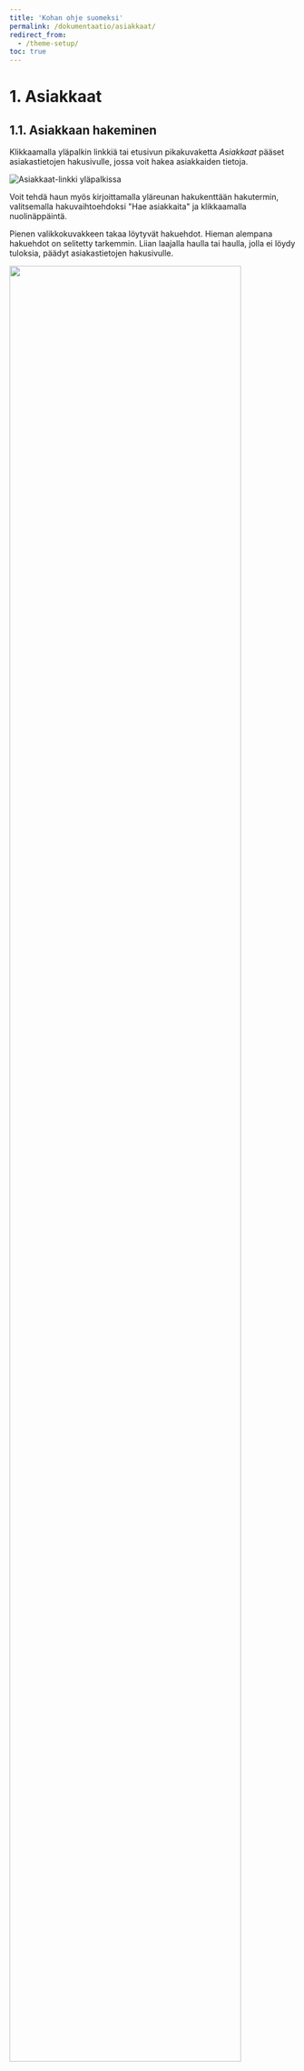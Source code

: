 ```yaml
---
title: 'Kohan ohje suomeksi'
permalink: /dokumentaatio/asiakkaat/
redirect_from:
  - /theme-setup/
toc: true
---
```


# 1. Asiakkaat

## 1.1. Asiakkaan hakeminen

Klikkaamalla yläpalkin linkkiä tai etusivun pikakuvaketta _Asiakkaat_ pääset asiakastietojen hakusivulle, jossa voit
hakea asiakkaiden tietoja.

![Asiakkaat-linkki yläpalkissa](/assets/files/docs/Asiakkaat/Asiakkaat2.png)

Voit tehdä haun myös kirjoittamalla yläreunan hakukenttään hakutermin, valitsemalla hakuvaihtoehdoksi "Hae asiakkaita" ja klikkaamalla nuolinäppäintä. 

Pienen valikkokuvakkeen takaa löytyvät hakuehdot. Hieman alempana hakuehdot on selitetty tarkemmin. Liian laajalla haulla tai haulla, jolla ei löydy tuloksia, päädyt asiakastietojen hakusivulle.

<img src="/assets/files/docs/Asiakkaat/Asiakkaat3.png" alt="" style="width:90.0%" />

Samat hakuehdot löytyvät myös Hae asiakkaita-hakulaatikon alasvetovalikosta. Hae asiakkaita-hakulaatikko löytyy Asiakkaat-sivun vasemmasta laidasta.

<img src="/assets/files/docs/Asiakkaat/Asiakkaat4.png" alt="" style="width:90.0%" />

- Asiakasta on mahdollista hakea myös selaamalla asiakkaita sukunimen alkukirjaimen perusteella, mutta helpommin asiakastieto löytyy käyttämällä 
hakulaatikoita ja rajaamalla hakuja hakuehdoilla. 

Kirjoita hakutermi kohtaan _Haku_. Huom. Asiakashaku ei toimi ilman hakutermiä. Jos teet haun ilman, että Haku-kentässä on tekstiä, niin ohjelma pyytää kirjoittamaan kenttään hakutermin.

Alasvetovalikoissa tekemiesi valintojen perusteella voit hakea asiakasta eri tavoin.
- Voit valita jokaisessa haussa _Hakutyyppi_-alasvetovalikosta joko _alkaa_- tai _sisältää_-vaihtoehdon. Valinta _sisältää_ toimii vapaasanahaun kaltaisesti eli haettu merkkijono voi olla missä tahansa kohdassa hakukentässä.
- Saat tarkennettua hakua rajaamalla hakua asiakastyypin mukaan,  jos valitset sen _Tyyppi_-alasvetovalikossa.
- Saat tarkennettua hakua valitsemalla asiakkaan kirjaston _Kirjasto_-alasvetovalikosta.
- _Hakukenttä_-alasvetovalikosta voit valita millä tiedolla teet hakua. Alla on kerrottu tarkemmin mitä milläkin hakukentällä voi hakea.
Huom. Alasvetovalikon vaihtoehdoissa voi olla kimppakohtaisia eroja.

![](/assets/files/docs/Asiakkaat/Perushaku1.png)

\- Perushaku:  
Anna asiakkaan nimi tai nimen osa, käyttäjätunnus, kirjastokortin
viivakoodi, varaustunniste tai varaustunnisteen osa. Antaessasi nimen tai osan nimestä tai varaustunnisteesta valitse hakutyypiksi _sisältää_

\- Sukunimi:  
Anna asiakkaan sukunimi tai sukunimen osa. Valitse hakutyypiksi
_sisältää_

\- Kortin numero:  
Anna asiakkaan kortin numero

\- Kaikki sähköpostiosoitteet:  
Anna asiakkaan sähköpostiosoite tai osa siitä ja valitse hakutyypiksi
_sisältää_. Tämä hakuehto hakee kaikista sähköpostiosoite-kentistä.

\- Asiakkaan ID:  
Anna Kohan Asiakkaan ID-numero (eri kuin kirjastokortti)

\- Käyttäjätunnus:  
Anna asiakkaan erillinen käyttäjätunnus, kirjastokortin numero tai osa siitä. Käyttäjätunnuksen tallennuksessa voi olla kimppakohtaisia eroja. Antaessasi osan kirjastokortin numerosta valitse hakutyypiksi _sisältää_

\- Kaikki puhelinnumerot:  
Anna puhelinnumero kokonaisuudessaan kuten se on syötetty järjestelmään
tai käytä tyhjää merkkiä numeroiden jaksotteluun. Tämä hakuehto hakee Matkapuhelin- ja Lankapuhelin-kentistä.

\- Koko osoite:  
Anna asiakkaan osoite tai osoitteen osa ja valitse hakutyypiksi _sisältää_

\- Syntymäaika:  
Voit hakea muodoissa PP.KK.VVVV, PP/KK/VVVV tai VVVV-KK-PP

\- Etunimi:
Tee asiakashaku etunimellä tai kaikilla etunimillä. Valitse hakutyypiksi _sisältää_

\- Sähköposti:  
Anna asiakkaan sähköpostiosoite tai osa siitä ja valitse hakutyypiksi
_sisältää_. Tämä hakuehto hakee tiedon vain Sähköposti-kentästä.

\- Matkapuhelin:
Anna matkapuhelinnumero kokonaisuudessaan kuten se on syötetty järjestelmään
tai käytä tyhjää merkkiä numeroiden jaksotteluun. Esim. haettaessa
numeroa 0442676200 voit kirjoittaa sen juuri samalla tavalla tai
muodossa 044 267 6200

\- Automaattityyppi:  
Anna automaatin tyyppi. Valitse hakutyypiksi _sisältää_

\- Varaustunnus:  
Anna asiakkaan varaustunnus tai osa siitä ja valitse hakutyypiksi
_sisältää_

\- Sotu-avain:  
Anna asiakkaan sotu-avain ja valitse hakutyypiksi
_sisältää_. Huom. Tämän hakukentän nimi voi vaihdella eri kirjastokimpoissa.

\- Automaatin toimittaja:  
Anna automaatin toimittajan nimi tai osa siitä ja valitse hakutyypiksi
_sisältää_

\- Y-tunnus:  
Anna Y-tunnus ja valitse hakutyypiksi _sisältää_

Huom. Laajan asiakashaun voit tehdä myös muillakin sivuilla kuin vain Asiakkaat-sivulla, jos vihreässä yläpalkissa näkyy vaihtoehto _"Hae asiakkaita"_.  Klikkaa tuolloin _"Hae asiakkaita"_ aktiviiseksi ja avaa valikko-kuvakkeesta hakukentät esille.

![](/assets/files/docs/Asiakkaat/Tarkka_asiakashaku1.png)

## 1.2. Lisää uusi asiakas

Aina ennen asiakastiedon lisäämistä on hyvä tarkistaa löytyykö asiakkaan tiedot jo Kohasta. Voit 
hakea asiakkaan tietoja esim. nimihaulla sekä syntymäaikahaulla. Hakuohje löytyy kohdasta [1.1. Asiakkaan hakeminen](https://koha-suomi.fi/dokumentaatio/asiakkaat/#11-asiakkaan-hakeminen)

Asiakkaan lisäykseen pääset Asiakkaat-välilehdellä.

<img src="/assets/files/docs/Asiakkaat/Lisaauusiasiakas1.png" alt="" style="width:90.0%" />

Sivulla on alasvetovalikkovaihtoehdot: **Uusi asiakas** ja **Asiakkaan pikalisäys**. 
Huom. Kaikissa kimpoissa ei ole _Asiakkaan pikalisäys_-vaihtoehtoa käytössä, joten valitse kimppasi ohjeistama asiakkaan lisäystapa.

![](/assets/files/docs/Asiakkaat/Lisaauusiasiakas2.png)

Klikkaa _Uusi asiakas_, saat alasvetovalikon, josta valitset _asiakastyypin_. Huom. Asiakastyyppi-vaihtoehdot voivat vaihdella eri kimpoissa.

![](/assets/files/docs/Asiakkaat/Lisaauusiasiakas3.png)

Asiakastyypin valittuasi pääset asiakkaan muokkaussivulle.

### 1.2.1. Henkilötunnuksen lisääminen asiakastietoihin

Syötä _Lisää hetu_-kohtaan asiakkaan henkilötunnus. Klikkaa _Vie sotu-siiloon_.

![](/assets/files/docs/Asiakkaat/Sotusiilo_Ohita.png)

Jos asiakkaalla ei ole sotu-avainta, ei asiakkaan tallennus onnistu ennen kuin on painettu Lisää hetu -kentän vieressä olevaa _Ohita_-nappia. Jos asiakastiedot yrittää tallentaa ennen sotu-avaimen lisäystä tai Ohita-napin painallusta, on sivun yläreunassa oleva _Tallenna_-nappi epäaktiivinen ja napin viereen ilmestyy ohjeteksti _Lisää tai ohita henkilötunnus ensin_. Ohjeteksti ilmestyy, kun hiiren vie Tallenna-napin päälle.

![](/assets/files/docs/Asiakkaat/Lisaa_tai_ohita.png)

- Sotu-avain-tarkistusta ei tehdä organisaatio-tyyppisille asiakkaille eli esim. yhteisösiakkaille. 
- Jos muokataan henkilöasiakasta, jolla jo on sotu-avain, pystyy tallennuksen tekemään ilman ohitusta. 
- Jos asiakkaalla ei ole suomalaista henkilötunnusta, pitää Ohita-nappia painaa aina henkilötunnuksettoman asiakkaan tietoja muokatessa.
{: .notice--warning}

Kun henkilötunnus on viety Sotu-siiloon onnistuneesti, siirtyy Sotu-avain automaattisesti kirjoitussuojattuun kenttään nimeltä
Sosiaaliturvatunnus/Henkilötunnus/Sotu-avain/Hetu-avain (kentän nimi voi vaihdella kimpan mukaan) ja asiakkaan syntymäaika muodostuu automaattisesti Syntymäaika-kenttään. 

![](/assets/files/docs/Asiakkaat/Sotuavain3.png)

Viedessäsi henkilötunnuksen Sotu-siiloon saat tilanteesta riippuen erilaisia ilmoituksia:

\- Jos henkilötunnusta ei ole ennestään Sotuteekissä, siitä tulee ilmoitus
"Hetu tallennettu!". 

![](/assets/files/docs/Asiakkaat/Hetutallennettu1.png)

\- Jos syötetty henkilötunnus on jo Sotuteekissa, järjestelmä tutkii automaattisesti kimppasi asiakasrekisteristä löytyykö 
henkilötunnuksen sotu-avaimella asiakastietoja.

Jos tietoja ei löydy kimpan asiakasrekisteristä, niin käyttäjälle tulee ilmoitus “Hetu asetettu!" ja asiakkaalle muodostuu Sotu-avain -kenttään sotu-avain ja Syntymäaika-kenttään hänen syntymäaikansa. Jatka tuolloin uuden asiakkaan tallentamista käyttäen Sotuteekin antamaa sotu-avainta.

![](/assets/files/docs/Asiakkaat/Hetuasetettu.png)

Jos sekä henkilötunnus sekä asiakastiedot jo ennestään löytyvät, niin käyttäjälle tulee ilmoitus "Asiakas on jo olemassa! Paina OK siirtyäksesi tietoihin." 
Klikkaamalla _OK_ käyttäjä siirtyy automaattisesti asiakkaan tietoihin, joita tarvittaessa muokataan.

![](/assets/files/docs/Asiakkaat/Sotu3.png)

\- Jos henkilötunnus on virheellinen, tulee siitä ilmoitus: “Tarkista hetu!”.

![](/assets/files/docs/Asiakkaat/Tarkistahetu.png)

#### 1.2.1.1. Sotuteekki

Kohaan on tehty Suomessa ominaisuus, **Sotuteekki**, jonne tallennetaan
tietoturvallisesti asiakkaiden henkilötunnukset erilleen muista asiakastiedoista. Tiedot yhdistyvät kahden tietokannan välillä SOTU-avaimella. Kun asiakastiedot poistetaan Kohasta, henkilötunnus ja Sotu-avain säilyvät Sotuteekissä.  

Sotuteekki on yhteinen kaikille Koha-Suomen Koha-kimpoille/kirjastoille. Käyttäjälle se näkyy siten, että uuden asiakkaan henkilötunnus löytyy sotuteekistä, jos se on jo aiemmin toisessa kimpassa sinne lisätty. 

![Havainnollistaminen siitä, miten SOTU-siilo ja Kohan tietokanta yhdistyvät toisiinsa](/assets/files/docs/Asiakkaat/sotusiilo.png)

Sotuteekissa on myös erillinen käyttöliittymä liitännäiset-osiossa, jossa esimerkiksi laskuttajat voivat tarkistaa asiakkaan henkilötunnuksen
sotu-avaimella, jos se on tarpeen. Heillä on erilliset tunnukset tarkistusta varten.

Sotuteekistä tarkemmin Kohan ohje suomeksi -ohjeen
kohdassa [12.9.3 Sotuteekki](https://koha-suomi.fi/dokumentaatio/tyokalut/#1293-sotuteekki)

### 1.2.2. Nimi, syntymäaika, muu nimi ja varaustunnus

![](/assets/files/docs/Asiakkaat/SukunimiEtunimi.png)

- Syötä asiakkaan koko nimi Sukunimi- ja Etunimi-kenttiin.
- Syntymäaika syötetään siinä tapauksessa, jos asiakkalla ei ole henkilötunnusta, muutoin asiakkaan syntymäaika muodostuu Syntymäaika-kenttään automaattisesti, kun hänen henkilötunnuksensa viedään Sotuteekkiin.
- Muu nimi- kenttään voi tallentaa asiakkaan kutsumanimen, jos asiakas käyttää kutsumanimenä muuta kuin virallista etunimeään. 
- Jos varaustunnus ei muodostu uudelle asiakkaalle automaattisesti kuten kuvassa, niin sen saa klikkaamalla Varaustunnus-kentän vieressä olevaa kolmea pistettä.

Huomaathan, että kimppasi Kohassa ei välttämättä näy kaikki kuvissa näkyvät kentät tai vaihtoehdot tai kentät voivat olla eri nimisiä.

Asiakastyyppeille on määritetty ikärajoituksia. Ohjelma tarkistaa syntymäajan mukaan, voiko asiakas kuulua asiakastyyppiin, joka hänelle 
ollaan tallentamassa. Voit saada tällaisen virheilmoituksen:  
![](/assets/files/docs/Asiakkaat/ikaraja.png)

Virheilmoituksen saatuasi kaikista helpointa on aloittaa asiakkaan tietojen tallennus uudelleen alusta, sillä asiakastyypeillä on erilaiset lomakepohjat.
{: .notice--warning}

### 1.2.3. Takaaja-tiedon tallentaminen ja poistaminen

Jos kyseessä on lapsiasiakas, hänelle pitää tallentaa takaaja. Klikkaa _Lisää takaaja_ -nappia, niin pääset hakemaan rekisteristä lapselle
takaajan.

Huom. kaikissa kimpoissa ei ole kuvassa näkyvää _Näytä takaajille lainat_-vaihtoehtoa valittavissa.

![](/assets/files/docs/Asiakkaat/Lisaatakaaja.png)

Takaajaa voi hakea joko nimellä tai kirjastokortin numerolla. Valitse tarvittaessa
alasvetovalikoista sopivat kirjasto- ja asiakastyyppi-vaihtoehdot.

<img src="/assets/files/docs/Asiakkaat/Haehuoltaja.png" alt="" style="width:90.0%" />

Saat listan hakuun sopivista asiakkaista. Klikkaa _Valitse_ tai _Select_-painiketta
oikean henkilön kohdalla. 

<img src="/assets/files/docs/Asiakkaat/Haetakaaja.png" alt="" style="width:90.0%" />

Valinnan jälkeen lapsen tiedoissa näkyy takaajan nimi sekä kirjastokorttinumero. 

Valitse alasvetovalikosta takaajan suhde asiakkaaseen. Alasvetovalikon 
vaihtoehdot voivat vaihdella kimpoissa.

![](/assets/files/docs/Asiakkaat/Asiakastakaaja.png)

Voit tallentaa lapsiasiakkaalle useamman kuin yhden huoltajan tiedot. Lisää huoltajatiedot kimppasi/kirjastosi ohjeiden mukaan.

Huom. Ensimmäisenä lisätylle takaajalle järjestelmä lähettää huollettavan mahdolliset laskut ja huomautukset.
{: .notice--warning}

![](/assets/files/docs/Asiakkaat/Takaajat.png)

Jos takaajaa ei löydy asiakasrekisteristä, avaa selaimessa uusi välilehti ja
tallenna takaajan tiedot rekisteriin. Palaa tallennuksen jälkeen lapsiasiakkaan
tietoihin, jotka ovat edelleen auki toisella välilehdellä ja tee takaajahaku uudelleen.

Roskakorin kuvaketta klikkaamalla saat takaajatiedon poistettua. **Huom. alaikäisellä asiakkaalla tulee aina olla vähintään yksi takaaja**, joten lapsiasiakkaan tietojen tallennus ei onnistu, jos häneltä puuttuu takaajatieto.

### 1.2.4. Lapsiasiakkaan takaajan vaihtaminen

Takaajatiedot pääsee muokkaamaan _Muokkaa_-painikkeen takaa. Kohdassa _Asiakastakaaja_ voit sekä poistaa että lisätä takaajan. 

Poistaminen tapahtuu ruksaamalla poistettava takaaja ja sen jälkeen klikkaa _Tallenna_. 

![](/assets/files/docs/Asiakkaat/Poistatakaaja.png)

Lisääminen tapahtuu _Lisää takaaja_ -painikkeella. Hae lisättävän huoltajan tiedot avautuvassa ikkunassa.

![](/assets/files/docs/Asiakkaat/Valitsetakaaja.png)

Valitse hakutuloksesta huoltaja ja klikkaa _Valitse_ (_Select_).

Valitse takaajan suhde ja tallenna.


### 1.2.5. Osoite

Osoite-osiossa _Kunta_ tarkoittaa käytännössä postitoimipaikkaa, ei
pelkästään kotikuntaa. Englanninkielistä sanaa City ei voi kääntää
postitoimipaikaksi tässä kohdassa, sillä City-sanaa käytetään kunta-merkityksessä
muussa yhteydessä. Voit valita postinumeron ja postitoimipaikan alasvetovalikosta tai kirjoittaa ne itse.

![](/assets/files/docs/Asiakkaat/Osoitetiedot.png)


### 1.2.6. Vaihtoehtoinen osoite

Asiakkaalle voidaan tallentaa myös vaihtoehtoinen osoite, jos vaihtoehto on otettu kimpassa käyttöön.

![](/assets/files/docs/Asiakkaat/Vaihtoehtoinenosoite.png)


### 1.2.7. Yhteystiedot

Syötä _Yhteystiedot_-osiossa asiakkaan puhelinnumero (lankapuhelinnumero _Lankapuhelin_-kenttään ja matkapuhelinnumero _Matkapuhelin_-kenttään) ja sähköpostiosoite. Matkapuhelin-kenttään lisätty numero kopioituu automaattisesti asiakkaan viestiasetuksiin. 

Huom! Puhelin-kenttiin ei saa kirjoittaa muuta kuin puhelinnumeron. Numeroon ei tallenneta muita välimerkkejä kuin kansainvälisen suunnan plusmerkki (esim. +358) eikä kirjaimia (esim. äiti).

Sähköpostiosoite on se osoite, johon asiakasviestit lähtevät.

![](/assets/files/docs/Asiakkaat/Yhteystiedot1.png)

Asiakas voi halutessaan valita ensisijaisen yhteydenottotavan kirjaston henkilökunnan yhteydenottoja varten, jos toiminto on otettu kimpassa käyttöön.


### 1.2.8. Kirjastotiedot

#### 1.2.8.1. Kirjastonhallinta

_Kirjastonhallinta_-osio sisältää kirjaston käyttöön liittyviä tietoja. Osion näkymässä voi olla kimppakohtaisia eroja.

![](/assets/files/docs/Asiakkaat/kirjastohallinta.png)

\- Lue asiakkaan kirjastokortin numero ylimmäisenä olevaan
_Kirjastokortin numero_ -kenttään.

\- _Kirjasto_-kenttään valitaan asiakkaan kotikirjasto, jota Koha
ehdottaa esim. varausta tehtäessä noutokirjastoksi.

\- _Tyyppi_-kohdassa voi vaihtaa asiakastyypin. 
Huom! Jos tässä kohtaa vaihtaa asiakastyypin, muutos ei tuo esille mm. takaajatieto-kenttää tai
poista sitä näkyvistä. **Jos valitsit alussa väärän asiakastyypin, niin aloita asiakastietojen tallentaminen alusta.**

\- Valitse asiakasviestien kieli kohdassa _Ilmoitusten kieli_.

#### 1.2.8.2 Kirjaston asetukset

<img src="/assets/files/docs/Asiakkaat/Huomautuslaatikko1.png" alt="" style="width:90.0%" />

\- _Tullut asiakkaaksi_ -päivämäärä tulee automaattisesti kuluvan päivän
mukaiseksi.

\- _Vanhenee_ -kohtaan ei tarvitse merkitä mitään. Tieto tulee
automaattisesti asiakaslajille tehtyjen määritysten mukaan.

\- _Huomautus (näkyy verkkokirjastossa)_ -kohtaan voi merkitä
huomautuksen, jonka asiakas näkee verkkokirjastosta. Huomautus
näkyy OPACissa ja Finnassa. Huom! kaikissa kimpoissa ei ole kuvassa näkyvää kenttää käytössä.

Finnassa huomautus näkyy Omat tiedot-välilehdellä kohdassa _Huomautukset_.

<img src="/assets/files/docs/Asiakkaat/Huomautuslaatikko2.png" alt="" style="width:80.0%" />

\- _Huomautus (näkyy virkailijatyökalussa)_ -laatikkoon tallennettu huomautus
näkyy virkailijoille Kohassa tiedot- ja lainausnäytöillä.

<img src="/assets/files/docs/Asiakkaat/Huomautuslaatikko.png" alt="" style="width:90.0%" />


#### 1.2.8.3. Käyttäjätilin huomautukset

Uutta korttia tehdessä tätä ei tarvitse huomioida. Tässä merkitään asiakkaan kortti kadonneeksi.

<img src="/assets/files/docs/Asiakkaat/Kayttajatilinhuomautukset1.png" alt="" style="width:90.0%" />

Kadonnut kortti-rajoituksesta tarkemmin Kohan ohje Suomeksi -ohjeen kohdassa [1.4.1 Kadonnut kirjastokortti](https://koha-suomi.fi/dokumentaatio/asiakkaat/#141-kadonnut-kirjastokortti).

#### 1.2.8.4. Asiakkaan rajoitukset

Uutta korttia tehdessä tätä ei tarvitse huomioida. Tässä kohdassa voi merkitä asiakkaalle rajoituksen. Toimi rajoitusta tallentaessasi kirjastosi ohjeiden mukaan.  

<img src="/assets/files/docs/Asiakkaat/Asiakkaanrajoitukset1.png" alt="" style="width:90.0%" />

Asiakkaan rajoituksista tarkemmin Kohan ohje Suomeksi -ohjeen kohdassa [1.4 Rajoitukset](https://koha-suomi.fi/dokumentaatio/asiakkaat/#14-rajoitukset) 

#### 1.2.8.5. Kirjautumistunnus

_Kirjautumistunnus_-osioon voi lukea esim. kirjastokortin numeron tai
erillisen käyttäjätunnuksen, jolla asiakas voi kirjautua
verkkokirjastoon. Huom! Kaikissa kimpoissa ei ole kuvassa näkyvää osiota käytössä.

![](/assets/files/docs/Asiakkaat/kirjautumistunnus.png)

Tallennettu käyttäjätunnus näkyy asiakkaan _Tiedot_-välilehdellä.

#### 1.2.8.6. Muut määritteet ja tunnukset

Tässä valitaan mm. automaattien automaattityyppi, automaatin toimittaja sekä yhteisöasiakkaan Y-tunnuskenttä. Kuvan vaihtoehdot näkyvät vain silloin, kun tallennetaan asiakastyyppiä Automaatti.

![](/assets/files/docs/Asiakkaat/Muutmaareetjatunnukset1.png)

![](/assets/files/docs/Asiakkaat/Muutmaareetjatunnukset2.png)

Myös muita kimppakohtaisia määritteitä voi olla käytössä.

### 1.2.9. Asiakkaan viestiasetukset

Lopuksi vielä tallennetaan asiakkaan viestiasetukset. Käytettävissä
olevat viestivaihtoehdot vaihtelevat kimpoittain.

![](/assets/files/docs/Asiakkaat/Asiakkaanviestiasetukset4.png)

\- _Ilmoitus eräpäivänä_: Ilmoitus lainojen erääntymisestä kuluvana päivänä. 

\- _Ennakkoilmoitus_: Etukäteisilmoitus lähestyvästä eräpäivästä. Asiakas
voi valita, montako päivää etukäteen ilmoitus tulee. 
**Huom! Jos tähän valitsee 0, ei viestiä lähetetä, vaikka rasti olisi paikallaan.**

\- _Saapumisilmoitus_: Ilmoitus asiakkaalle noudettavissa olevasta
varauksesta.

\- _Palautuskuitti_: Lista asiakkaan juuri palauttamasta aineistosta. Tämä on
  sähköinen versio palautuskuitista.

\- _Lainauskuitti_: Lista asiakkaan juuri lainaamista niteistä. Tämä on
  sähköinen versio lainauskuitista.
  
\- _“Tekstiviesti numeroon”_ -kenttään kopioituu automaattisesti Matkapuhelin-kenttään
lisätty numero. Tekstiviesti numeroon -kenttä on kirjoitussuojattu. Tekstiviesti-vaihtoehtoon ei 
laiteta rastia, jos tässä kentässä ei ole puhelinnumeroa.


Asiakkaalle tallennetut viestiasetukset kumoavat asiakaslajeille tehdyt oletusvalinnat.
{: .notice--warning}


### 1.2.10. Tallennus

Lopuksi tallenna tiedot.

Järjestelmä ilmoittaa, jos jotain tarvittavaa tietoa puuttuu. Täydennä tiedot ja tallenna uudelleen.

![](/assets/files/docs/Asiakkaat/Pakollinenkentta.png)


## 1.3. Asiakkaan tietojen muokkaaminen

<img src="/assets/files/docs/Asiakkaat/Muokkaanappi1.png" alt="" style="width:90.0%" />

Asiakastietojen yläreunassa olevat painikkeet 
- _Muokkaa_: Muokkaa asiakastietoja.
- _Lisää huollettava_: Lisää asiakkaalle huollettava.
- _Vaihda salasana_: Tästä pääset vaihtamaan salasanan.
- _Kopioi_: Tästä klikkaamalla asiakkaan tiedot kopioituvat ja ohjelma ohjaa automaattisesti tallentamaan uutta asiakastietoa.
- _Tulosta_: Alasvetovalikosta voit valita ja tulostaa asiakkaan haluamia kuitteja asiakaspalvelutilanteessa mm. Tänään lainatut-kuitin. Huom.  jos asiakkaan lainahistoria on anonymisoitu, ei asiakkaalle  pysty tulostamaan palautuskuittia, sillä ko. vaihtoehto ei tuolloin tule näkyville.
- _Hae ja varaa_: Tätä kautta pääset tekemään asiakkaalle tiedonhaussa varauksen siten, että asiakastieto säilyy muistissa.
- _Lisää viesti_: Tästä pääset lisäämään asiakastietoihin viestin.

Harvemmin tarvittavia muokkaustoimintoja löytyy _Muita toimintoja_ -alasvetovalikosta, joista tarkemmin 
kohdassa [1.5.7 Muita toimintoja -alasvetovalikko](https://koha-suomi.fi/dokumentaatio/asiakkaat/#157-muita-toimintoja--alasvetovalikko)

### 1.3.1. Lisää huollettava

Tämän napin kautta pääset tallentamaan asiakkaalle huollettavan. _Lisää huollettava_-painike avaa alasvetovalikon kimpan asiakastyypeistä, joilla tulee olla takaaja. Valittuasi sopivan asiakastyypin pääset lisäämään asiakastiedot huollettavalle. Takaaja-tieto täydentyy ja takaajan osoite-tiedot kopioituvat automaattisesti huollettavan tietoihin.

![](/assets/files/docs/Asiakkaat/Lisaahuollettava.png)

### 1.3.2. Salasanan vaihtaminen

Asiakkaan salasanan pääsee muokkaamaan _Vaihda salasana_-painikkeen kautta. 

Asiakkaan salasanaa ei voi nähdä. Jos asiakas unohtaa salasanansa, hänelle tallennetaan uusi salasana.

<img src="/assets/files/docs/Asiakkaat/salasana.png" alt="" style="width:90.0%" />

\- Koha ei voi näyttää entistä salasanaa. Jätä salasanakenttä tyhjäksi tai valitse _Peruuta_,
jos et halua vaihtaa salasanaa.

\- Jos haluat automaattisesti luodun salasanan, klikkaa _Valitse tästä
luodaksesi satunnaisesti luodun salasanaehdotuksen. Salasanat näytetään
tekstinä._

Muista tallentaa.

### 1.3.3. Asiakkaan tietojen kopioiminen

Joissakin tilanteissa on tarpeen käyttää asiakastietojen kopioimista, jos
esim. samaan perheeseen tehdään useita kortteja. Kohassa on
toiminto, jolla voidaan kopioida henkilötiedot, jotka toistuvat eri
tietueissa.

Avaa sen asiakkaan tiedot, jonka haluat kopioida ja klikkaa
_Kopioi_-nappia tietueen yläreunassa. Siirryt tuolloin uuden asiakkaan tietojen tallennukseen. Uudelle asiakkaalle kopioituu automaattisesti mm. sukunimi ja osoite. Huom. kopioituvat tiedot voivat vaihdella kimpoittain.

Tarkista, että kaikki tiedot ovat oikein ja täydennä puuttuvat tiedot.

Tallennuksen jälkeen siirryt automaattisesti uuden asiakkaan tietoihin.

### 1.3.4. Tulosta

Tästä alasvetovalikosta voit valita ja tulostaa asiakkaan haluaman kuitin. Huom. kuittivaihtoehdoissa voi olla kimppakohtaisia eroja.

![](/assets/files/docs/Asiakkaat/Tulosta.png)

Kuittien tulostamisesta tarkemmin Kohan ohje suomeksi -ohjeen
kohdassa [2.1.1. Kuittien tulostaminen](https://koha-suomi.fi/dokumentaatio/lainaus/#211-kuittien-tulostaminen)

### 1.3.5. Hae ja varaa

_Hae ja varaa_-näppäin siirtää suoraan Tarkkaan hakuun tekemään tiedonhaun. Pääset tekemään varauksen asiakkaalle suoraan hakutuloslistalla tai tietueen tiedoissa. 

![](/assets/files/docs/Asiakkaat/Haejavaraa1.png)

Hakutuloslistalla voit tarvittaessa myös poistaa muistista asiakkaan tiedot valitsemalla _Unohda [asiakkaan tiedot]_. 
Tietuetiedoissa poistotoimintoa ei ole.

![](/assets/files/docs/Asiakkaat/Haejavaraa2.png)

Varaamisesta tarkemmin Kohan ohje suomeksi -ohjeen
kohdassa [4.1.2 Varauksen teko asiakastietojen kautta](https://koha-suomi.fi/dokumentaatio/varaukset/#412-varauksen-teko-asiakastietojen-kautta)

### 1.3.6. Lisää viesti

Tällä toiminnolla lisätään asiakastietoihin viestejä. Voit valita esimääritellyistä viesteistä tarvitsemasi pohjan ja muokata sitä tarvittaessa tai kirjoittaa tyhjään kenttään tarvittavan tekstin.
Voit lisätä ns. Sisäinen huomautus-viestin, Verkkokirjasto-viestin tai sähköpostiviestin.

Sisäinen huomautus näkyy vain virkailijaliittymässä.  
![](/assets/files/docs/Asiakkaat/Jataviesti1.png)

Verkkokirjasto-viesti näkyy asiakkaalle verkkokirjastossa.  
![](/assets/files/docs/Asiakkaat/Jataviesti2.png)

Sekä sisäiset huomautukset että verkkokirjasto-viestit näkyvät Kohassa asiakkaan Lainaus- ja Tiedot-sivuilla. Viestit voi poistaa klikkaamalla roskakorikuvaketta.  

<img src="/assets/files/docs/Asiakkaat/Jataviesti3.png" alt="" style="width:90.0%" />

**Viestiin tallentuu automaattisesti päivämäärä, kirjasto sekä viestin tallentaja, joten niitä ei tarvitse manuaalisesti lisätä viestiin.**

Viestin tallentajan tiedot eivät näy asiakkaalle verkkokirjastossa.
{: .notice--warning}

Sähköpostiviestille voi valita esimääritellyn pohjan tai viestin voi kirjoitettaa tyhjään kenttään. Viesti kirjoitetaan kirjaston antaman ohjeistuksen mukaan. 
Asiakkan tiedoista tulee tarkistaa ennen viestin lähetystä, että hänellä on tiedoissaan sähköpostiosoite, sillä "Lisää viesti"- toiminto ei tarkista asiakkaan yhteystietoja ja ilmoita erikseen, jos asiakkaalta puuttuu sähköpostiosoite.

### 1.3.7. Muita toimintoja -alasvetovalikko

![](/assets/files/docs/Asiakkaat/Muitatoimintoja1.png)

Muita toimintoja -napin takaa löytyvät toiminnot, joilla pääsee uusimaan tilin, lähettämään asiakkaalle tervetuloa-sähköpostin, poistamaan asiakkaan tunnuksen sekä päivittämään lapsiasiakkaan aikuiseksi.  
Alasvetovalikon vaihtoehtojen näkyvyydessä tai käyttöoikeuksissa voi olla kimppakohtaisia eroja. 

#### 1.3.7.1. Asiakaan käyttöoikeuden jatkaminen

Asiakastilin vanhennuttua asiakas ei pääse käyttämään korttiaan. Tilin uusimiselle on useita linkkejä ja paikkoja. 

Yläpalkin _Muokkaa_ ja _Muita toimintoja_ valikoista pääsee joka asiakastieto-sivulla päivittämään asiakkaan käyttöoikeuden.


Lainausnäytöllä vanhentumispäivämäärän perässä olevista linkeistä _Uusinta_ ja _Muokkaa tietoja_ voi jatkaa asiakkaan käyttöoikeutta. 

![](/assets/files/docs/Asiakkaat/Tilinuusiminen2.png)


Asiakkaan tiedot -sivulla tilin voi uusia Huomio- ja Kirjastotiedot -kohdissa _Uusinta- tai Muokkaa tietoja_-linkkien kautta.

![](/assets/files/docs/Asiakkaat/Tilinuusiminen1.png)

![](/assets/files/docs/Asiakkaat/Tilinuusiminen3.png)


Uusinnassa asiakkaalle tallentuu vanhentumispäivämäärä asiakkaan asiakastyypille määritellyn voimassaoloajan mukaan.

Järjestelmä ilmoittaa myös lähestyvästä vanhentumispäivästä. 
![](/assets/files/docs/Asiakkaat/Tilinuusiminen4.png)

Huom. Käyttöoikeuden voi päivittää tarvittaessa aiemminkin kuin vasta sen mennessä umpeen.

#### 1.3.7.2. Lähetä tervetulosähköposti

Klikkaamalla tätä vaihtoehtoa lähtee asiakkaalle Tervetuloa kirjaston asiakkaaksi -viesti sähköpostiosoitteeseen, joka hänelle on tallennettuna. Joissakin kimpoissa viesti lähtee automaattisesti, kun asiakkaan tiedot tallennetaan, joten toimi kirjastosi ohjeiden mukaan.

#### 1.3.7.3. Poista

Tällä toiminnolla poistetaan asiakas rekisteristä.

Koha varmistaa, että haluatko varmasti poistaa asiakkaan. Kun klikkaat _Kyllä, poista_, niin asiakastili lähtee heti pois asiakasrekisteristä. _Ei, älä poista_ -napin klikkaus peruu toimenpiteen.

![](/assets/files/docs/Asiakkaat/Poista1.png)

Jos asiakkaan positaminen ei onnistu, niin Koha ilmoittaa selkeästi miksi asiakasta ei voi poistaa rekisteristä. 
Poistaessasi asiakasta toimi kirjastosi ohjeiden mukaan.

![](/assets/files/docs/Asiakkaat/Poistonesto1.png)

#### 1.3.7.4. Päivitä lapsi aikuiseksi

Tätä toimintoa ei käytetä manuaalisesti sillä asiakastyypit päivittyvät järjestelmässä automaattisesti.


### 1.3.8. Asiakkaan kuva

Asiakkaan kuva voidaan lisätä asiakastietoihin, jos järjestelmäasetuksissa se on sallittu. Kaikissa kirjastoissa tätä ominaisuutta ei ole otettu käyttöön.

Kuvan voi lisätä sillä sivulla, jossa näkyy kuvalaatikko kysymysmerkillä. Klikkaa kuvan kohdalla _Lisää_-painiketta.

![](/assets/files/docs/Asiakkaat/Asiakaskuva1.png)

Jos tarkoituksena on ottaa asiakkaasta kuva, niin valitse _Salli_, mutta jos tarkoituksena on ladata valmis kuva, niin valitse _Estä_.

![](/assets/files/docs/Asiakkaat/Asiakaskuva2.png)

Tässä Asiakaskuva-laatikossa ei ole sallittu Kohankäyttää kameraa.
![](/assets/files/docs/Asiakkaat/Asiakaskuva3.png)


## 1.4. Rajoitukset

Joissakin tilanteissa Koha estää lainaamasta aineistoa asiakkaalle, jos estot ovat 
laitettu päälle järjestelmäasetuksissa. Näissä tilanteissa näytölle tulee huomautus lainaamisen eston syystä.

### 1.4.1. Kadonnut kirjastokortti

Jos asiakas ilmoittaa, että hän kirjastokorttinsa on kadonnut, voi sen merkitä kadonneeksi hänen tiedoissaan muokkaamalla tietoja ja menemällä kohtaan _Käyttäjätilin huomautukset_.

![](/assets/files/docs/Asiakkaat/Kayttajatilinhuomautukset1.png)

Valitse _Kyllä_ Kadonnut kortti -kohdassa. Lainaus- ja tiedot-näytöillä 
näkyy sen jälkeen ilmoitus _Kadonnut: Asiakkaan kortti on merkitty kadonneeksi_.

![](/assets/files/docs/Asiakkaat/korttikadonnut.png)

Merkinnän voi poistaa, kun asiakkaan henkilöllisyys on tarkastettu ja todettu kirjastokortti löytyneeksi tai tarvittaessa vaihdettu kirjastokortin numero toiseksi. Huomautuksen saa pois, kun valitsee _Kadonnut kortti_ -kohtaan vaihtoehdon “Ei” ja tallentaa asiakastiedot.

### 1.4.2. Tili lukittu

Asiakkaan tili lukitaan, jos hän yrittää kirjautua verkkopalveluun liian monta kertaa väärällä PIN-koodilla. 
Yritysten määrä asetetaan järjestelmäasetuksissa ja se voi vaihdella kimpoittain. 
Kun tili on lukittu, tulee asiakkaan tietoihin vasemman reunan "tietoboksiin" ilmoitus _Tili on lukittu: Vaihda PIN-koodi_.

Lukitus poistuu automaattisesti, kun kirjautumisyritysten määrä nollautuu. Sen saa nollattua 
vaihtamalla PIN-koodin _Vaihda salasana_ -toiminnolla tai käyttämällä verkkokirjastossa salasanan palautustoimintoa.

![](/assets/files/docs/Asiakkaat/tililukittu.png)

### 1.4.3. Rajoite liiallisista kirjautumisyrityksistä

Kohassa on toiminto, joka lisää automaattisesti asiakkaalle rajoitteen, jos hänen tilillään on yli 50 epäonnistunutta kirjautumisyritystä. Tässä tilanteessa oletettavaa on, että asiakkaan kortti tai korttinumero on mahdollisesti väärissä käsissä ja asiakkaan henkilöllisyys kannattaa tarkistaa sekä vaihtaa asiakkaan kirjastokortti uuteen.

Rajoite näyttää asiakkaalla tältä:

![](/assets/files/docs/Asiakkaat/liikaayrityksia.png)

Rajoitteen voi poistaa manuaalisesti kortinvaihtotilanteessa.

<img src="/assets/files/docs/Asiakkaat/liikaayrityksia2.png" alt="" style="width:90.0%" />

### 1.4.4. Asiakkaan rajoitukset

Voit tallentaa asiakkaalle rajoituksen, joka aiheuttaa lainauskiellon, esim. kun lasku on lähetetty. 
Rajoite voidaan lisätä asiakkaalle myös automaattisesti, kun lasku luodaan. Rajoitus voi olla voimassa toistaiseksi tai määräajan.

Asiakkaalle lisätään vapaamuotoinen rajoite joko asiakkaan tiedoissa _Muokkaa_-painikkeen takaa tai Lainaus- ja Tiedot-näytöillä välilehdellä _Rajoitukset_.

![](/assets/files/docs/Asiakkaat/Lisaarajoitus1.png)

![](/assets/files/docs/Asiakkaat/Lisaarajoitus2.png)

Klikkaa kohdasta _Lisää rajoitus_, kirjoita selityskenttään rajoituksen syy. Tallenna _Lisää rajoitus_-painikkeella. 

![](/assets/files/docs/Asiakkaat/Lisaarajoitus3.png)

Muokkaa-painikkeen kautta lisätty rajoite tallennetaan _Tallenna_ -painikkeella. 

![](/assets/files/docs/Asiakkaat/Lisaarajoitus10.png) 

Rajoitteelle voi tarvittaessa määrittää automaattisen päättymisajan Vanhenee-kenttään. Vaikka kaikki asiakkaan rajoitukset näkyvät lainausnäytöllä, niin rajoituksista myöhäisimmin päättyvän päättymispäivämäärä näkyy näkyvimmin lainausnäytöllä, jos rajoitteita on enemmän kuin yksi ja niille on asetettu päättymispäivämäärät. 

![](/assets/files/docs/Asiakkaat/Lisaarajoitus6.png)

![](/assets/files/docs/Asiakkaat/Lisaarajoitus5.png)

Jos et määritä päättymisaikaa, on rajoite voimassa toistaiseksi eikä rajoitteille näy lainausnäytöllä päättymispäivää.
![](/assets/files/docs/Asiakkaat/Lisaarajoitus7.png)

Rajoitteet voi ohittaa klikkaamalla _Ohita rajoitus tilapäisesti_. Tässä toimitaan kirjaston/kimpan ohjeiden mukaan.

![](/assets/files/docs/Asiakkaat/Rajoitukset6.png)

Kimppakohtaisia määritteitä/rajoitteita voi olla käytössä myös _Muut määreet ja tunnukset_-kohdassa.  

![](/assets/files/docs/Asiakkaat/Lisaarajoitus8.png)

### 1.4.5. Asiakkaan rajoitusten poistaminen

Rajoitteen voi poistaa asiakkaalta Poista-toiminnolla. Tässä toimitaan kirjaston/kimpan ohjeiden mukaan.

## 1.5. Asiakkaiden kommenttien ja muutospyyntöjen käsittely

Jos järjestelmäasetuksissa annetaan asiakkaille oikeus muuttaa tietojaan
verkkokirjaston kautta, hyväksytään muutokset virkailijaliittymässä ennen muutosten voimaantuloa. 
Jos järjestelmässä on hyväksymistä odottavia muutoksia, niistä näkyy Kohan etusivulla
linkki _Tietojensa muokkaamista haluavat asiakkaat_. 

<img src="/assets/files/docs/Asiakkaat/Etusivunlinkki.png" alt="" style="width:90.0%" />

Kun klikkaat linkkiä, saat listan kaikista odottavista muutospyynnöistä ja klikkaamalla asiakkaan
nimen kohdalta saat hänen tekemänsä muutokset näkyviin. Voit hyväksyä muutokset _Hyväksy_, kieltää _Kiellä_ ne tai jättää
ne kokonaan huomioimatta _Älä huomioi_.

![](/assets/files/docs/Asiakkaat/tietojenmuutos.png)

_Asiakkaan tiedot_ -linkistä pääset asiakkaan tietoihin katsomaan onko asiakkaalla
esim. rajoitteita, jotka päivityksen yhteydessä on syytä ottaa pois.

Asiakkaan tiedoissa käsittelemätön muutospyyntö näkyy lainaussivulla kohdassa Huomio: _Odottavat muutokset: Tarkista odottavat muutospyynnöt_

![](/assets/files/docs/Asiakkaat/Odottavatmuutokset.png)

## 1.6. Asiakkaan tiedot

Kun katsot asiakkaan tietuetta, on vasemmassa reunassa valittavissa
useita eri välilehtiä, joilla on erilaisia tietoja.

![](/assets/files/docs/Asiakkaat/vasen.png)

### 1.6.1. Lainaus
Lainaus-välilehden toiminnot on kuvattu tarkemmin Kohan ohje suomeksi -ohjeen 
kohdassa [2.1. Lainaus](https://koha-suomi.fi/dokumentaatio/lainaus/#21-lainaus)

### 1.6.2. Tiedot

Asiakkaan (henkilö)tiedot näkyvät Tiedot-välilehdellä mm. yhteystiedot, viestiasetukset, sotu-avain, kirjastotiedot sekä mahdolliset huomautukset ja tiedot rajoituksista.
Huom. Näkymässä voi olla kimppakohtaisia eroja.

### 1.6.3. Maksut

Maksut -välilehden toiminnot on kuvattu tarkemmin Kohan ohje suomeksi -ohjeen 
kohdassa [3. Maksut](https://koha-suomi.fi/dokumentaatio/maksut/#3-maksut) 

### 1.6.4. Kiertolistat

Kiertolistat tarkoittaa lehtikiertolistaa eli jos kirjaston työntekijä
on jonkun lehden sisäisellä kiertolistalla.

![](/assets/files/docs/Asiakkaat/lehtikierto2.png)

Toiminnon käytössä voi olla kimppakohtaisia eroja.

### 1.6.5. Muutosloki

_Huom. Tämä välilehti ei näy kaikille käyttäjille._

Muutoslokille kertyy tietoa, kun asiakkaan tietoja on katsottu tai
muokattu ja jos asiakastieto on tullut asiakashaussa hakutuloslistalle.
Täällä näkyvät myös lainaus- ja palautustapahtumat, jos niin on
asetuksissa määritetty.

Huom. Muutoslokiin pääsee myös Työkalujen kautta. Se on ohjeistettu Kohan ohje suomeksi -ohjeen 
kohdassa [12.7 Lokien katselu](https://koha-suomi.fi/dokumentaatio/tyokalut/#127-lokien-katselu)

### 1.6.6. Ilmoitukset

Tällä näytöllä näkyy asiakkaalle lähteneet tai lähtemässä olevat
ilmoitukset. Ilmoittamistapa valitaan asiakastiedoissa asiakkaan
viestiasetuksissa.

<img src="/assets/files/docs/Asiakkaat/Lahetetytilmoitukset.png" alt="" style="width:90.0%" />

\- _Ilmoitus_-sarakkeessa näkyy viestin otsikko. Klikkaamalla viestin
nimeä pääset näkemään koko viestin.

\- _Tyyppi_-sarakkeessa näkyy, missä muodossa viesti on lähetetty.
Koha-Suomessa käytössä: printti, sms (tekstiviesti), sposti, suomi.fi, finvoice

\- _Tila_-sarakkeesta näkee viestin lähetyksen tilan

_lähetetty_: viesti on lähetetty eteenpäin järjestelmästä varsinaiseen
lähettävään järjestelmään

_odottaa_: viestiä ei ole vielä lähetetty eteenpäin lähettävään
järjestelmään

_epäonnistunut_: viestin lähetys on epäonnistunut. Osa
lähettävistä järjestelmistä (esim. tekstiviestioperaattorit) palauttaa
Kohaan epäonnistumisen syyn, jolloin se näkyy
Toimitushuomautus-sarakkeessa.

\- _Päivitetty_-sarakkeessa näkyy milloin viesti on päivitetty. Tieto päivittyy aina,
kun viestiä yritetään lähettää uudelleen eli kyse ei ole viestin
luontiajankohdasta.

\- _Luontiaika_-sarakkeessa näkyy viestin lähetysaika. 

\- _Toimitushuomautus_-sarakkeeseen tulee näkyviin viestin lähetyksen
  epäonnistumisen syy, jos Koha saa siitä tiedon. Lähinnä
  tekstiviestioperaattorit palauttavat virheen syyn.
  
  _Message is duplicate_ tarkoittaa, että Koha on hylännyt viestin, koska
  se on täsmälleen samanlainen kuin hiljattain lähetetty toinen viesti.
  Näitä näkyy erityisesti tekstiviestien yhteydessä.
  
  _Message validity period has expired_ tarkoittaa, että viestiä on
  yritetty lähettää maksimimäärä kertoja.
  
  _Unknown error_ tarkoittaa, että viestin epäonnistumisen syytä ei
  tiedetä tai pystytä tarkentamaan. Syy voi olla esim. asiakkaan
  puhelinnumero voi olla väärä tai hänen puhelimensa ei ota vastaan
  tekstiviestejä, tai operaattorin päässä on häiriö.
  
  _Recipient is temporarily unreachable_ tarkoittaa, että vastaanottajaan
  ei ole saatu yhteyttä.
  
  _Unallowed recipient phone number_
  tarkoittaa, että asiakkaan puhelinnumerossa on jotain vikaa tai se on
  väärässä muodossa (esim. lankapuhelin).

### 1.6.7. Tilastot

Tilastot-osiossa näkyy asiakkaan lainatilasto edelliseltä ja kuluvalta
päivältä. Lainat on jaoteltuna aineistolajeittain ja hyllypaikoittain.
Taulukossa näkyvät myös kuluvan päivän palautukset.

![](assets/files/docs/Asiakkaat/Asiakkaantilastot.png)

### 1.6.8. Hankintaehdotukset

_Toiminto ei ole käytössä_

### 1.6.9. Lainat

Asiakkaan tietojen alapuolella on taulukkonäkymässä asiakkaan lainat,
maksut, mahdolliset taattavien maksut, varaukset ja rajoitukset. Lainoihin pääsee klikkaamalla
_Lainassa_-painiketta. Maksut välilehteä ei näy, jos asiakkaalla ei ole maksuja.

![](/assets/files/docs/Asiakkaat/lainat.png)

Lainoista on tarkemmin Kohan ohje suomeksi -ohjeen
kohdassa [2.4. Asiakkaan lainat](https://koha-suomi.fi/dokumentaatio/lainaus/#24-asiakkaan-lainat)

### 7.6.9.1 Perheen lainat

_Huom. Perheen lainat-välilehden näkymisessä on kimppakohtaisia eroja_

![](/assets/files/docs/Asiakkaat/perheenlainat.png)

 _Perheen lainat_-välilehdellä takaajalle näkyvät huollettavien lainat ja huollettaville
 siellä näkyvät niiden henkilöiden lainat, joilla on sama takaaja.
